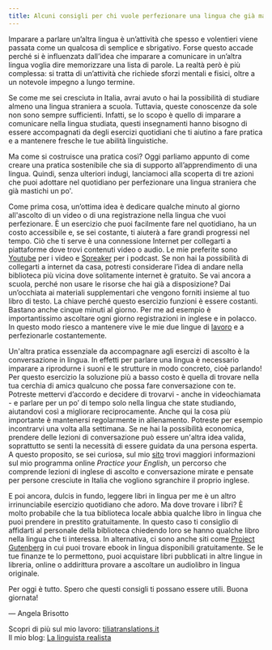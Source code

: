 ```yaml
---
title: Alcuni consigli per chi vuole perfezionare una lingua che già mastica un po’
---
```

Imparare a parlare un’altra lingua è un’attività che spesso e volentieri viene passata come un qualcosa di semplice e sbrigativo. Forse questo accade perché si è influenzatɜ dall’idea che imparare a comunicare in un’altra lingua voglia dire memorizzare una lista di parole. La realtà però è più complessa: si tratta di un’attività che richiede sforzi mentali e fisici, oltre a un notevole impegno a lungo termine.

Se come me sei cresciutә in Italia, avrai avuto o hai la possibilità di studiare almeno una lingua straniera a scuola. Tuttavia, queste conoscenze da sole non sono sempre sufficienti. Infatti, se lo scopo è quello di imparare a comunicare nella lingua studiata, questi insegnamenti hanno bisogno di essere accompagnati da degli esercizi quotidiani che ti aiutino a fare pratica e a mantenere fresche le tue abilità linguistiche.

Ma come si costruisce una pratica così? Oggi parliamo appunto di come creare una pratica sostenibile che sia di supporto all’apprendimento di una lingua. Quindi, senza ulteriori indugi, lanciamoci alla scoperta di tre azioni che puoi adottare nel quotidiano per perfezionare una lingua straniera che già mastichi un po'.

Come prima cosa, un’ottima idea è dedicare qualche minuto al giorno all'ascolto di un video o di una registrazione nella lingua che vuoi perfezionare. È un esercizio che puoi facilmente fare nel quotidiano, ha un costo accessibile e, se sei costante, ti aiuterà a fare grandi progressi nel tempo. Ciò che ti serve è una connessione Internet per collegarti a piattaforme dove trovi contenuti video o audio. Le mie preferite sono <a href="https://www.youtube.com/">Youtube</a> per i video e <a href="https://www.spreaker.com/search">Spreaker</a> per i podcast. Se non hai la possibilità di collegarti a internet da casa, potresti considerare l’idea di andare nella biblioteca più vicina dove solitamente internet è gratuito. Se vai ancora a scuola, perché non usare le risorse che hai già a disposizione? Dai un’occhiata ai materiali supplementari che vengono forniti insieme al tuo libro di testo. La chiave perché questo esercizio funzioni è essere costanti. Bastano anche cinque minuti al giorno. Per me ad esempio è importantissimo ascoltare ogni giorno registrazioni in inglese e in polacco. In questo modo riesco a mantenere vive le mie due lingue di <a href="https://www.tiliatranslations.it/">lavoro</a> e a perfezionarle costantemente.

Un'altra pratica essenziale da accompagnare agli esercizi di ascolto è la conversazione in lingua. In effetti per parlare una lingua è necessario imparare a riprodurne i suoni e le strutture in modo concreto, cioè parlando! Per questo esercizio la soluzione più a basso costo è quella di trovare nella tua cerchia di amicɜ qualcuno che possa fare conversazione con te. Potreste mettervi d’accordo e decidere di trovarvi - anche in videochiamata - e parlare per un po’ di tempo solo nella lingua che state studiando, aiutandovi così a migliorare reciprocamente. Anche qui la cosa più importante è mantenersi regolarmente in allenamento. Potreste per esempio incontrarvi una volta alla settimana. Se ne hai la possibilità economica, prendere delle lezioni di conversazione può essere un'altra idea valida, soprattutto se senti la necessità di essere guidatә da una persona esperta. A questo proposito, se sei curiosә, sul mio <a href="https://www.tiliatranslations.it/">sito</a> trovi maggiori informazioni sul mio programma online <em>Practice your English</em>, un percorso che comprende lezioni di inglese di ascolto e conversazione mirate e pensate per persone cresciute in Italia che vogliono sgranchire il proprio inglese.

E poi ancora, dulcis in fundo, leggere libri in lingua per me è un altro irrinunciabile esercizio quotidiano che adoro. Ma dove trovare i libri? È molto probabile che la tua biblioteca locale abbia qualche libro in lingua che puoi prendere in prestito gratuitamente. In questo caso ti consiglio di affidarti al personale della biblioteca chiedendo loro se hanno qualche libro nella lingua che ti interessa. In alternativa, ci sono anche siti come <a href="https://dev.gutenberg.org/">Project Gutenberg</a> in cui puoi trovare ebook in lingua disponibili gratuitamente. Se le tue finanze te lo permettono, puoi acquistare libri pubblicati in altre lingue in libreria, online o addirittura provare a ascoltare un audiolibro in lingua originale.

Per oggi è tutto. Spero che questi consigli ti possano essere utili. Buona giornata!

— Angela Brisotto

Scopri di più sul mio lavoro: <a href="https://www.tiliatranslations.it/">tiliatranslations.it</a> <br>
Il mio blog: <a href="https://angelatiliatranslations.github.io/blog/">La linguista realista</a>

